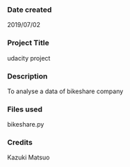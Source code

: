 ### Date created
2019/07/02

### Project Title
udacity project 

### Description
To analyse a data of bikeshare company

### Files used
bikeshare.py

### Credits
Kazuki Matsuo

